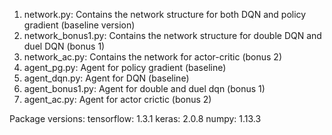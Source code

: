 1. network.py: Contains the network structure for both DQN and policy gradient (baseline version)
2. network_bonus1.py: Contains the network structure for double DQN and duel DQN (bonus 1)
3. network_ac.py: Contains the network for actor-critic (bonus 2)
4. agent_pg.py: Agent for policy gradient (baseline)
5. agent_dqn.py: Agent for DQN (baseline)
6. agent_bonus1.py: Agent for double and duel dqn (bonus 1)
7. agent_ac.py: Agent for actor crictic (bonus 2)

Package versions:
tensorflow: 1.3.1
keras: 2.0.8
numpy: 1.13.3 
